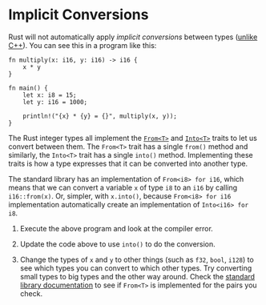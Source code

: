 # Implicit Conversions

Rust will not automatically apply _implicit conversions_ between types ([unlike
C++][3]). You can see this in a program like this:

```rust,editable,compile_fail
fn multiply(x: i16, y: i16) -> i16 {
    x * y
}

fn main() {
    let x: i8 = 15;
    let y: i16 = 1000;

    println!("{x} * {y} = {}", multiply(x, y));
}
```

The Rust integer types all implement the [`From<T>`][1] and [`Into<T>`][2]
traits to let us convert between them. The `From<T>` trait has a single `from()`
method and similarly, the `Into<T>` trait has a single `into()` method.
Implementing these traits is how a type expresses that it can be converted into
another type.

The standard library has an implementation of `From<i8> for i16`, which means
that we can convert a variable `x` of type `i8` to an `i16` by calling 
`i16::from(x)`. Or, simpler, with `x.into()`, because `From<i8> for i16`
implementation automatically create an implementation of `Into<i16> for i8`.

1. Execute the above program and look at the compiler error.

2. Update the code above to use `into()` to do the conversion.

3. Change the types of `x` and `y` to other things (such as `f32`, `bool`,
   `i128`) to see which types you can convert to which other types. Try
   converting small types to big types and the other way around. Check the
   [standard library documentation][1] to see if `From<T>` is implemented for
   the pairs you check.

[1]: https://doc.rust-lang.org/std/convert/trait.From.html
[2]: https://doc.rust-lang.org/std/convert/trait.Into.html
[3]: https://en.cppreference.com/w/cpp/language/implicit_conversion
